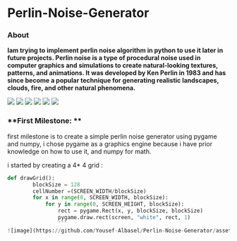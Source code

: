 # Perlin-Noise-Generator
### About

**Iam trying to implement perlin noise algorithm in python to use it later in future projects. Perlin noise is a type of procedural noise used in computer graphics and simulations to create natural-looking textures, patterns, and animations. It was developed by Ken Perlin in 1983 and has since become a popular technique for generating realistic landscapes, clouds, fire, and other natural phenomena.**


![](https://img.shields.io/github/stars/pandao/editor.md.svg) ![](https://img.shields.io/github/forks/pandao/editor.md.svg) ![](https://img.shields.io/github/tag/pandao/editor.md.svg) ![](https://img.shields.io/github/release/pandao/editor.md.svg) ![](https://img.shields.io/github/issues/pandao/editor.md.svg) ![](https://img.shields.io/bower/v/editor.md.svg)

### **First Milestone: **
first milestone is to create a simple perlin noise generator using pygame and numpy, i chose pygame as a graphics engine because i have prior knowledge on how to use it, and numpy for math.

i started by creating a 4* 4 grid : 
```py
def drawGrid():
        blockSize = 128
        cellNumber =(SCREEN_WIDTH/blockSize)
        for x in range(0, SCREEN_WIDTH, blockSize):
            for y in range(0, SCREEN_HEIGHT, blockSize):
                rect = pygame.Rect(x, y, blockSize, blockSize)
                pygame.draw.rect(screen, "white", rect, 1)
				```
![image](https://github.com/Yousef-Albasel/Perlin-Noise-Generator/assets/111648493/be89124b-3d1b-4695-8fd9-cb75ccf11885)
